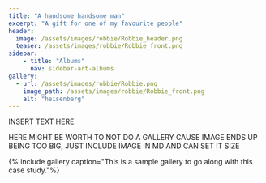 ```yaml
---
title: "A handsome handsome man"
excerpt: "A gift for one of my favourite people"
header:
  image: /assets/images/robbie/Robbie_header.png
  teaser: /assets/images/robbie/Robbie_front.png
sidebar:
    - title: "Albums"
      nav: sidebar-art-albums
gallery:
  - url: /assets/images/robbie/Robbie.png
    image_path: /assets/images/robbie/Robbie_front.png
    alt: "heisenberg"
---
```


INSERT TEXT HERE

HERE MIGHT BE WORTH TO NOT DO A GALLERY CAUSE IMAGE ENDS UP BEING TOO BIG, JUST INCLUDE IMAGE IN MD AND CAN SET IT SIZE

{% include gallery caption="This is a sample gallery to go along with this case study."%}
